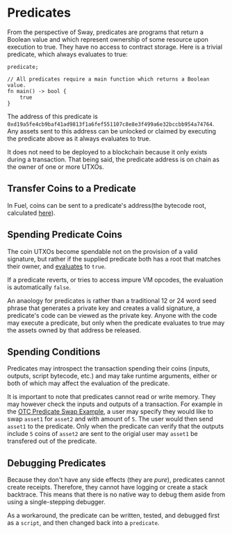 # Predicates

From the perspective of Sway, predicates are programs that return a Boolean value and which represent ownership of some resource upon execution to true. They have no access to contract storage. Here is a trivial predicate, which always evaluates to true:

```sway
predicate;

// All predicates require a main function which returns a Boolean value.
fn main() -> bool {
    true
}
```

The address of this predicate is `0xd19a5fe4cb9baf41ad9813f1a6fef551107c8e8e3f499a6e32bccbb954a74764`. Any assets sent to this address can be unlocked or claimed by executing the predicate above as it always evaluates to true.

It does not need to be deployed to a blockchain because it only exists during a transaction. That being said, the predicate address is on chain as the owner of one or more UTXOs.

## Transfer Coins to a Predicate

In Fuel, coins can be sent to a predicate's address(the bytecode root, calculated [here](https://github.com/FuelLabs/fuel-specs/blob/master/src/identifiers/contract-id.md)).

## Spending Predicate Coins

The coin UTXOs become spendable not on the provision of a valid signature, but rather if the supplied predicate both has a root that matches their owner, and [evaluates](https://github.com/FuelLabs/fuel-specs/blob/master/src/fuel-vm/index.md#predicate-verification) to `true`.

If a predicate reverts, or tries to access impure VM opcodes, the evaluation is automatically `false`.

An anaology for predicates is rather than a traditional 12 or 24 word seed phrase that generates a private key and creates a valid signature, a predicate's code can be viewed as the private key. Anyone with the code may execute a predicate, but only when the predicate evaluates to true may the assets owned by that address be released.

## Spending Conditions

Predicates may introspect the transaction spending their coins (inputs, outputs, script bytecode, etc.) and may take runtime arguments, either or both of which may affect the evaluation of the predicate.

It is important to note that predicates cannot read or write memory. They may however check the inputs and outputs of a transaction. For example in the [OTC Predicate Swap Example](https://github.com/FuelLabs/sway-applications/tree/master/OTC-swap-predicate), a user may specify they would like to swap `asset1` for `asset2` and with amount of `5`. The user would then send `asset1` to the predicate. Only when the predicate can verify that the outputs include `5` coins of `asset2` are sent to the origial user may `asset1` be transfered out of the predicate.

## Debugging Predicates

Because they don't have any side effects (they are _pure_), predicates cannot create receipts. Therefore, they cannot have logging or create a stack backtrace. This means that there is no native way to debug them aside from using a single-stepping debugger.

As a workaround, the predicate can be written, tested, and debugged first as a `script`, and then changed back into a `predicate`.
